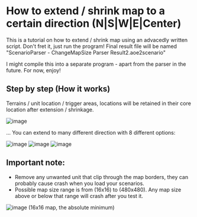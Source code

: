 # How to extend / shrink map to a certain direction (N|S|W|E|Center) 
This is a tutorial on how to extend / shrink map using an advacedly written script. Don't fret it, just run the program! Final result file will be named "ScenarioParser - ChangeMapSize Parser Result2.aoe2scenario"

I might compile this into a separate program - apart from the parser in the future. For now, enjoy!
## Step by step (How it works)

Terrains / unit location / trigger areas, locations will be retained in their core location after extension / shrinkage.

![image](https://user-images.githubusercontent.com/40296674/161837018-bb22140f-578e-40f3-8ce5-b984f36f824e.png)


... You can extend to many different direction with 8 different options:

![image](https://user-images.githubusercontent.com/40296674/161836512-a656f533-d678-4de5-955f-e5732d49d1f2.png)
![image](https://user-images.githubusercontent.com/40296674/161836526-4ecdb2bf-a9e8-44c9-99b3-d745749bbc65.png)
![image](https://user-images.githubusercontent.com/40296674/161836560-77319e49-7b32-4540-a56c-8bb5ad98d3db.png)


## Important note: 
- Remove any unwanted unit that clip through the map borders, they can probably cause crash when you load your scenarios.
- Possible map size range is from (16x16) to (480x480). Any map size above or below that range will crash after you test it.

![image](https://user-images.githubusercontent.com/40296674/163688623-971237f8-1f53-4812-84c8-6dff13a30806.png)
(16x16 map, the absolute minimum)

